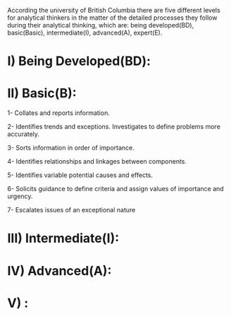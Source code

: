 According the university of British Columbia there are five different levels for analytical thinkers in the matter of the detailed processes they follow during their analytical thinking, which are: being developed(BD), basic(Basic), intermediate(I), advanced(A), expert(E).

# I) Being Developed(BD):



# II) Basic(B):

1- Collates and reports information.

2- Identifies trends and exceptions. Investigates to define problems more accurately.

3- Sorts information in order of importance.

4- Identifies relationships and linkages between components.

5- Identifies variable potential causes and effects.

6- Solicits guidance to define criteria and assign values of importance and urgency.

7- Escalates issues of an exceptional nature

# III) Intermediate(I):



# IV) Advanced(A):



# V) :

